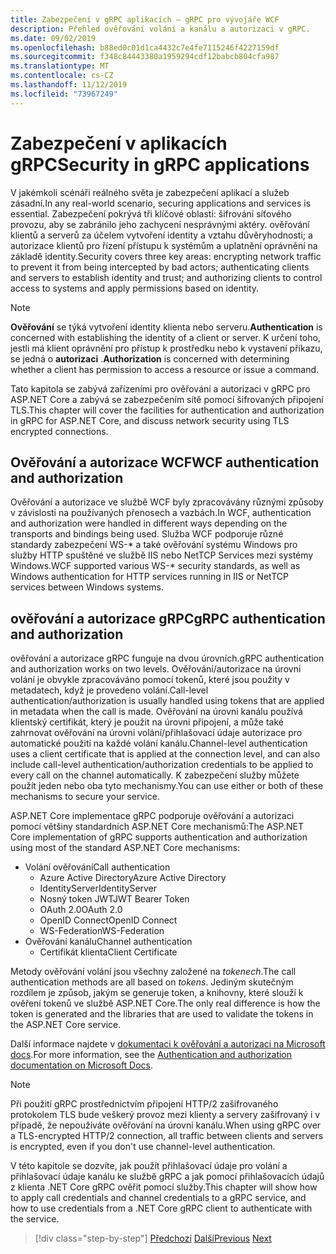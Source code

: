 ```yaml
---
title: Zabezpečení v gRPC aplikacích – gRPC pro vývojáře WCF
description: Přehled ověřování volání a kanálu a autorizaci v gRPC.
ms.date: 09/02/2019
ms.openlocfilehash: b88ed0c01d1ca4432c7e4fe7115246f4227159df
ms.sourcegitcommit: f348c84443380a1959294cdf12babcb804cfa987
ms.translationtype: MT
ms.contentlocale: cs-CZ
ms.lasthandoff: 11/12/2019
ms.locfileid: "73967249"
---
```

# <a name="security-in-grpc-applications"></a><span data-ttu-id="6ab29-103">Zabezpečení v aplikacích gRPC</span><span class="sxs-lookup"><span data-stu-id="6ab29-103">Security in gRPC applications</span></span>

<span data-ttu-id="6ab29-104">V jakémkoli scénáři reálného světa je zabezpečení aplikací a služeb zásadní.</span><span class="sxs-lookup"><span data-stu-id="6ab29-104">In any real-world scenario, securing applications and services is essential.</span></span> <span data-ttu-id="6ab29-105">Zabezpečení pokrývá tři klíčové oblasti: šifrování síťového provozu, aby se zabránilo jeho zachycení nesprávnými aktéry. ověřování klientů a serverů za účelem vytvoření identity a vztahu důvěryhodnosti; a autorizace klientů pro řízení přístupu k systémům a uplatnění oprávnění na základě identity.</span><span class="sxs-lookup"><span data-stu-id="6ab29-105">Security covers three key areas: encrypting network traffic to prevent it from being intercepted by bad actors; authenticating clients and servers to establish identity and trust; and authorizing clients to control access to systems and apply permissions based on identity.</span></span>

> [!NOTE]
> <span data-ttu-id="6ab29-106">**Ověřování** se týká vytvoření identity klienta nebo serveru.</span><span class="sxs-lookup"><span data-stu-id="6ab29-106">**Authentication** is concerned with establishing the identity of a client or server.</span></span> <span data-ttu-id="6ab29-107">K určení toho, jestli má klient oprávnění pro přístup k prostředku nebo k vystavení příkazu, se jedná o **autorizaci** .</span><span class="sxs-lookup"><span data-stu-id="6ab29-107">**Authorization** is concerned with determining whether a client has permission to access a resource or issue a command.</span></span>

<span data-ttu-id="6ab29-108">Tato kapitola se zabývá zařízeními pro ověřování a autorizaci v gRPC pro ASP.NET Core a zabývá se zabezpečením sítě pomocí šifrovaných připojení TLS.</span><span class="sxs-lookup"><span data-stu-id="6ab29-108">This chapter will cover the facilities for authentication and authorization in gRPC for ASP.NET Core, and discuss network security using TLS encrypted connections.</span></span>

## <a name="wcf-authentication-and-authorization"></a><span data-ttu-id="6ab29-109">Ověřování a autorizace WCF</span><span class="sxs-lookup"><span data-stu-id="6ab29-109">WCF authentication and authorization</span></span>

<span data-ttu-id="6ab29-110">Ověřování a autorizace ve službě WCF byly zpracovávány různými způsoby v závislosti na používaných přenosech a vazbách.</span><span class="sxs-lookup"><span data-stu-id="6ab29-110">In WCF, authentication and authorization were handled in different ways depending on the transports and bindings being used.</span></span> <span data-ttu-id="6ab29-111">Služba WCF podporuje různé standardy zabezpečení WS-\* a také ověřování systému Windows pro služby HTTP spuštěné ve službě IIS nebo NetTCP Services mezi systémy Windows.</span><span class="sxs-lookup"><span data-stu-id="6ab29-111">WCF supported various WS-\* security standards, as well as Windows authentication for HTTP services running in IIS or NetTCP services between Windows systems.</span></span>

## <a name="grpc-authentication-and-authorization"></a><span data-ttu-id="6ab29-112">ověřování a autorizace gRPC</span><span class="sxs-lookup"><span data-stu-id="6ab29-112">gRPC authentication and authorization</span></span>

<span data-ttu-id="6ab29-113">ověřování a autorizace gRPC funguje na dvou úrovních.</span><span class="sxs-lookup"><span data-stu-id="6ab29-113">gRPC authentication and authorization works on two levels.</span></span> <span data-ttu-id="6ab29-114">Ověřování/autorizace na úrovni volání je obvykle zpracováváno pomocí tokenů, které jsou použity v metadatech, když je provedeno volání.</span><span class="sxs-lookup"><span data-stu-id="6ab29-114">Call-level authentication/authorization is usually handled using tokens that are applied in metadata when the call is made.</span></span> <span data-ttu-id="6ab29-115">Ověřování na úrovni kanálu používá klientský certifikát, který je použit na úrovni připojení, a může také zahrnovat ověřování na úrovni volání/přihlašovací údaje autorizace pro automatické použití na každé volání kanálu.</span><span class="sxs-lookup"><span data-stu-id="6ab29-115">Channel-level authentication uses a client certificate that is applied at the connection level, and can also include call-level authentication/authorization credentials to be applied to every call on the channel automatically.</span></span> <span data-ttu-id="6ab29-116">K zabezpečení služby můžete použít jeden nebo oba tyto mechanismy.</span><span class="sxs-lookup"><span data-stu-id="6ab29-116">You can use either or both of these mechanisms to secure your service.</span></span>

<span data-ttu-id="6ab29-117">ASP.NET Core implementace gRPC podporuje ověřování a autorizaci pomocí většiny standardních ASP.NET Core mechanismů:</span><span class="sxs-lookup"><span data-stu-id="6ab29-117">The ASP.NET Core implementation of gRPC supports authentication and authorization using most of the standard ASP.NET Core mechanisms:</span></span>

- <span data-ttu-id="6ab29-118">Volání ověřování</span><span class="sxs-lookup"><span data-stu-id="6ab29-118">Call authentication</span></span>
  - <span data-ttu-id="6ab29-119">Azure Active Directory</span><span class="sxs-lookup"><span data-stu-id="6ab29-119">Azure Active Directory</span></span>
  - <span data-ttu-id="6ab29-120">IdentityServer</span><span class="sxs-lookup"><span data-stu-id="6ab29-120">IdentityServer</span></span>
  - <span data-ttu-id="6ab29-121">Nosný token JWT</span><span class="sxs-lookup"><span data-stu-id="6ab29-121">JWT Bearer Token</span></span>
  - <span data-ttu-id="6ab29-122">OAuth 2.0</span><span class="sxs-lookup"><span data-stu-id="6ab29-122">OAuth 2.0</span></span>
  - <span data-ttu-id="6ab29-123">OpenID Connect</span><span class="sxs-lookup"><span data-stu-id="6ab29-123">OpenID Connect</span></span>
  - <span data-ttu-id="6ab29-124">WS-Federation</span><span class="sxs-lookup"><span data-stu-id="6ab29-124">WS-Federation</span></span>
- <span data-ttu-id="6ab29-125">Ověřování kanálu</span><span class="sxs-lookup"><span data-stu-id="6ab29-125">Channel authentication</span></span>
  - <span data-ttu-id="6ab29-126">Certifikát klienta</span><span class="sxs-lookup"><span data-stu-id="6ab29-126">Client Certificate</span></span>

<span data-ttu-id="6ab29-127">Metody ověřování volání jsou všechny založené na *tokenech*.</span><span class="sxs-lookup"><span data-stu-id="6ab29-127">The call authentication methods are all based on *tokens*.</span></span> <span data-ttu-id="6ab29-128">Jediným skutečným rozdílem je způsob, jakým se generuje token, a knihovny, které slouží k ověření tokenů ve službě ASP.NET Core.</span><span class="sxs-lookup"><span data-stu-id="6ab29-128">The only real difference is how the token is generated and the libraries that are used to validate the tokens in the ASP.NET Core service.</span></span>

<span data-ttu-id="6ab29-129">Další informace najdete v [dokumentaci k ověřování a autorizaci na Microsoft docs](https://docs.microsoft.com/aspnet/core/grpc/authn-and-authz?view=aspnetcore-3.0).</span><span class="sxs-lookup"><span data-stu-id="6ab29-129">For more information, see the [Authentication and authorization documentation on Microsoft Docs](https://docs.microsoft.com/aspnet/core/grpc/authn-and-authz?view=aspnetcore-3.0).</span></span>

> [!NOTE]
> <span data-ttu-id="6ab29-130">Při použití gRPC prostřednictvím připojení HTTP/2 zašifrovaného protokolem TLS bude veškerý provoz mezi klienty a servery zašifrovaný i v případě, že nepoužíváte ověřování na úrovni kanálu.</span><span class="sxs-lookup"><span data-stu-id="6ab29-130">When using gRPC over a TLS-encrypted HTTP/2 connection, all traffic between clients and servers is encrypted, even if you don't use channel-level authentication.</span></span>

<span data-ttu-id="6ab29-131">V této kapitole se dozvíte, jak použít přihlašovací údaje pro volání a přihlašovací údaje kanálu ke službě gRPC a jak pomocí přihlašovacích údajů z klienta .NET Core gRPC ověřit pomocí služby.</span><span class="sxs-lookup"><span data-stu-id="6ab29-131">This chapter will show how to apply call credentials and channel credentials to a gRPC service, and how to use credentials from a .NET Core gRPC client to authenticate with the service.</span></span>

>[!div class="step-by-step"]
><span data-ttu-id="6ab29-132">[Předchozí](client-libraries.md)
>[Další](call-credentials.md)</span><span class="sxs-lookup"><span data-stu-id="6ab29-132">[Previous](client-libraries.md)
[Next](call-credentials.md)</span></span>
